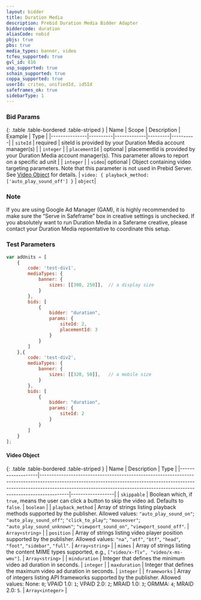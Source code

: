 ```yaml
---
layout: bidder
title: Duration Media
description: Prebid Duration Media Bidder Adapter
biddercode: duration
aliasCode: nobid
pbjs: true
pbs: true
media_types: banner, video
tcfeu_supported: true
gvl_id: 816
usp_supported: true
schain_supported: true
coppa_supported: true
userId: criteo, unifiedId, id5Id
safeframes_ok: true
sidebarType: 1
---
```


### Bid Params

{: .table .table-bordered .table-striped }
| Name          | Scope    | Description | Example | Type     |
|---------------|----------|-------------|---------|----------|
| `siteId` | required | siteId is provided by your Duration Media account manager(s) |         | `integer` |
| `placementId` | optional | placementId is provided by your Duration Media account manager(s). This parameter allows to report on a specific ad unit |         | `integer` |
| `video`| optional | Object containing video targeting parameters. Note that this parameter is not used in Prebid Server.  See [Video Object](#duration-video-object) for details. | `video: { playback_method: ['auto_play_sound_off'] }` | `object`|

### Note

If you are using Google Ad Manager (GAM), it is highly recommended to make sure the “Serve in Safeframe” box in creative settings is unchecked.
If you absolutely want to run Duration Media in a Saferame creative, please contact your Duration Media repsentative to coordinate this setup.

### Test Parameters

```javascript
var adUnits = [
    {
        code: 'test-div1',
        mediaTypes: {
            banner: {
                sizes: [[300, 250]],  // a display size
            }
        },
        bids: [
            {
                bidder: "duration",
                params: {
                    siteId: 2,
                    placementId: 3
                }
            }
        ]
    },{
        code: 'test-div2',
        mediaTypes: {
            banner: {
                sizes: [[320, 50]],   // a mobile size
            }
        },
        bids: [
            {
                bidder: "duration",
                params: {
                    siteId: 2
                }
            }
        ]
    }
];
```

<a name="duration-video-object"></a>

#### Video Object

{: .table .table-bordered .table-striped }
| Name              | Description                                                                                                                                                                                                                                          | Type             |
|-------------------|------------------------------------------------------------------------------------------------------------------------------------------------------------------------------------------------------------------------------------------------------|------------------|
| `skippable`       | Boolean which, if `true`, means the user can click a button to skip the video ad. Defaults to `false`.                                                                                                                                               | `boolean`        |
| `playback_method` | Array of strings listing playback methods supported by the publisher. Allowed values: `"auto_play_sound_on"`; `"auto_play_sound_off"`; `"click_to_play"`; `"mouseover"`; `"auto_play_sound_unknown"`; `"viewport_sound_on"`, `"viewport_sound_off"`. | `Array<string>`  |
| `position`        | Array of strings listing video player position supported by the publisher. Allowed values: `"na"`, `"atf"`, `"btf"`, `"head"`, `"foot"`, `"sidebar"`, `"full"`.                                                                                      | `Array<string>`  |
| `mimes`           | Array of strings listing the content MIME types supported, e.g., `["video/x-flv", "video/x-ms-wmv"]`.                                                                                                                                                | `Array<string>`  |
| `minduration`     | Integer that defines the minimum video ad duration in seconds.                                                                                                                                                                                       | `integer`        |
| `maxduration`     | Integer that defines the maximum video ad duration in seconds.                                                                                                                                                                                       | `integer`        |
| `frameworks`      | Array of integers listing API frameworks supported by the publisher. Allowed values: None: `0`; VPAID 1.0: `1`; VPAID 2.0: `2`; MRAID 1.0: `3`; ORMMA: `4`; MRAID 2.0: `5`.                                                                          | `Array<integer>` |
